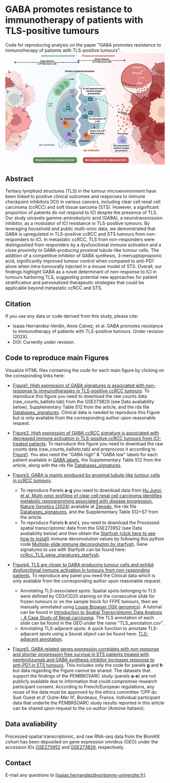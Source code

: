 # GABA promotes resistance to immunotherapy of patients with TLS-positive tumours
Code for reproducing analysis on the paper "GABA promotes resistance to immunotherapy of patients with TLS-positive tumours".
![alt text](https://github.com/iS4i4S/GABA-TLS/blob/main/Data/Graphical_abstract.jpg "Graphical Abstract")

## Abstract

Tertiary lymphoid structures (TLS) in the tumour microenvironment have been linked to positive clinical outcomes and responses to immune checkpoint inhibitors (ICI) in various cancers, including clear cell renal cell carcinoma (ccRCC) and soft tissue sarcoma (STS). However, a significant proportion of patients do not respond to ICI despite the presence of TLS. Our study unravels gamma-aminobutyric acid (GABA), a neurotransmission inhibitor, as a modulator of ICI resistance in TLS-positive tumours. By leveraging household and public multi-omic data, we demonstrated that GABA is upregulated in TLS-positive ccRCC and STS tumours from non-responders to ICI. In metastatic ccRCC, TLS from non-responders were distinguished from responders by a dysfunctional immune activation and a close proximity to GABA-producing proximal tubule-like tumour cells. The addition of a competitive inhibitor of GABA synthesis, 3-mercaptopropionic acid, significantly improved tumour control when compared to anti-PD1 alone when intra-tumourally injected in a mouse model of STS. Overall, our findings highlight GABA as a novel determinant of non-response to ICI in tumours harboring TLS, suggesting potential new approaches for patient stratification and personalized therapeutic strategies that could be applicable beyond metastatic ccRCC and STS.

## Citation
If you use any data or code derived from this study, please cite:

- Isaias Hernández-Verdin, Anne Calvez, et al. GABA promotes resistance to immunotherapy of patients with TLS-positive tumours.  Under revision (202X).
- DOI: Currently under revision.


## Code to reproduce main Figures
Visualize HTML files containing the code for each main figure by clicking on the coresponding links here:

 * [Figure1. High expression of GABA signatures is associated with non-response to immunotherapies in TLS-positive ccRCC tumours](http://htmlpreview.github.io/?https://github.com/iS4i4S/GABA-TLS/blob/main/Figures/Figure1.html): To reproduce this figure you need to download the raw counts data (raw_counts_kallisto.tab) from the GSE273829 (see Data avaliability below), Supplementary Table S12 from the article, and the rds file [Databases_signatures](https://github.com/iS4i4S/GABA-TLS/blob/main/Data/Databases_signatures). Clinical data is needed to reproduce this Figure but is only available from the corresponding author upon reasonable request. 

 * [Figure2. High expression of GABA ccRCC signature is associated with decreased immune activation in TLS-positive ccRCC tumours from ICI-treated patients](http://htmlpreview.github.io/?https://github.com/iS4i4S/GABA-TLS/blob/main/Figures/Figure2.html): To reproduce this figure you need to download the raw counts data (raw_counts_kallisto.tab) and preprocess it according to [Figure1](http://htmlpreview.github.io/?https://github.com/iS4i4S/GABA-TLS/blob/main/Figures/Figure1.html). You also need the "GABA high" & "GABA low" labels for each patient available in [GABA labels](https://github.com/iS4i4S/GABA-TLS/blob/main/Data/GABA_labels.tab), the Supplementary Table S12 from the article, along with the rds file [Databases_signatures](https://github.com/iS4i4S/GABA-TLS/blob/main/Data/Databases_signatures). 

 * [Figure3. GABA is mainly produced by proximal tubule-like tumour cells in ccRCC tumours](http://htmlpreview.github.io/?https://github.com/iS4i4S/GABA-TLS/blob/main/Figures/Figure3.html).
   - To reproduce Panels **a-g** you need to download data from [Hu Junyi, et al. Multi-omic profiling of clear cell renal cell carcinoma identifies metabolic reprogramming associated with disease progression. Nature Genetics (2024)](https://www.nature.com/articles/s41588-024-01662-5) available at [Zenodo](https://zenodo.org/record/8063124), the rds file [Databases_signatures](https://github.com/iS4i4S/GABA-TLS/blob/main/Data/Databases_signatures), and the Supplementary Table S12+S7 from the article.
   - To reproduce Panels **h** and **i**, you need to download the Processed spatial transcriptomic data from the GSE273952 (see Data avaliability below) and then obtain the [Starfysh (click here to see how to install)](https://github.com/azizilab/starfysh) immune deconvolution values by following this python code [Multiple-slide immune deconvolution by starfysh](http://htmlpreview.github.io/?https://github.com/iS4i4S/GABA-TLS/blob/main/Figures/Starfysh_deconvolution.html). Gene signatures to use with Starfysh can be found here: [ccRcc_TLS_gene_signatures_starfysh](https://github.com/iS4i4S/GABA-TLS/blob/main/Data/Signatures_Starfysh.csv).

 * [Figure4. TLS are closer to GABA producing tumour cells and exhibit dysfunctional immune activation in tumours from non-responding patients](http://htmlpreview.github.io/?https://github.com/iS4i4S/GABA-TLS/blob/main/Figures/Figure4.html). To reproduce any panel you need the Clinical data which is only available from the corresponding author upon reasonable request.
   - Annotating TLS-associated spots: Spatial spots belonging to TLS were defined by CD3/CD20 staining on the consecutive slide for frozen tumours or on the sample block for FFPE tumours, then we manually annotated using [Loupe Browser (10X genomics)](https://www.10xgenomics.com/support/software/loupe-browser/latest). A tutorial can be found in [Introduction to Spatial Transcriptomic Data Analysis - A Case Study of Renal carcinoma](https://www.selectscience.net/webinar/introduction-to-spatial-transcriptomic-data-analysis-a-case-study-of-renal-carcinoma). The TLS annotation of each slide can be found in the GEO under the name "TLS_annotation.csv".
   - Annotating TLS-adjacent spots: A quick function to annotate TLS-adjacent spots using a Seurat object can be found here: [TLS-adjacent annotation](https://github.com/iS4i4S/GABA-TLS/blob/main/Data/Adjacent_spot_annotation.rds).

 * [Figure5. GABA related genes expression correlates with non response and shorter progression free survival in STS patients treated with pembrolizumab and GABA synthesis inhibitor increases response to anti-PD1 in STS tumours](http://htmlpreview.github.io/?https://github.com/iS4i4S/GABA-TLS/blob/main/Figures/Figure5.html). This includes only the code for panels **g** and **h** but data regarding the Figure cannot be shared. The datasets that support the findings of the PEMBROSARC study (panels **a-e**) are not publicly available due to information that could compromise research participant consent. According to French/European regulations, any reuse of the data must be approved by the ethics committee ‘CPP du Sud-Ouest et d’ Outre-Mer III’, Bordeaux, France. Individual participant data that underlie the PEMBRSOARC study results reported in this article can be shared upon request to the co-author (Antoine Italiano).


## Data avaliability
Processed spatial transcriptomic, and raw RNA-seq data from the BioniKK cohort has been deposited on gene expression omnibus (GEO) under the accession IDs [GSE273952](pending) and [GSE273829](pending), respectively. 

## Contact
E-mail any questions to [isaias.hernandez@sorbonne-universite.fr].
